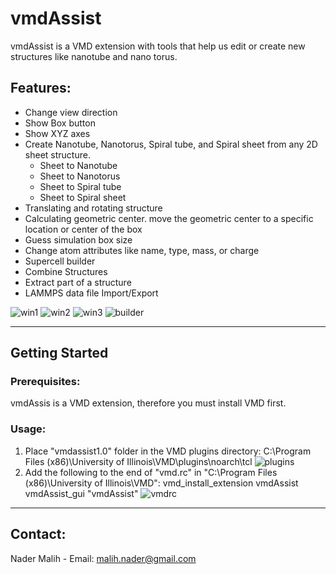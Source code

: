 # vmdAssist
vmdAssist is a VMD extension with tools that help us edit or create new structures like nanotube and nano torus.


## Features:
- Change view direction
- Show Box button
- Show XYZ axes
- Create Nanotube, Nanotorus, Spiral tube, and Spiral sheet from any 2D sheet structure.
    + Sheet to Nanotube
    + Sheet to Nanotorus
    + Sheet to Spiral tube
    + Sheet to Spiral sheet
- Translating and rotating structure
- Calculating geometric center. move the geometric center to a specific location or center of the box
- Guess simulation box size
- Change atom attributes like name, type, mass, or charge
- Supercell builder
- Combine Structures
- Extract part of a structure
- LAMMPS data file Import/Export


![win1](https://iili.io/HZ3o9mQ.png)
![win2](https://iili.io/HZ3np7j.png)
![win3](https://iili.io/HZ3nmdb.png)
![builder](https://iili.io/HZ3odhB.png)


------------------------------------------------------------------
## Getting Started
### Prerequisites:
vmdAssis is a VMD extension, therefore you must install VMD first.

### Usage:
1) Place "vmdassist1.0" folder in the VMD plugins directory:
  C:\Program Files (x86)\University of Illinois\VMD\plugins\noarch\tcl
  ![plugins](https://iili.io/HZ2LLiX.png)
2) Add the following to the end of "vmd.rc" in "C:\Program Files (x86)\University of Illinois\VMD":
   vmd_install_extension vmdAssist vmdAssist_gui "vmdAssist"
   ![vmdrc](https://iili.io/HZ3nDru.png)


------------------------------------------------------------------
## Contact:
Nader Malih - Email: malih.nader@gmail.com

